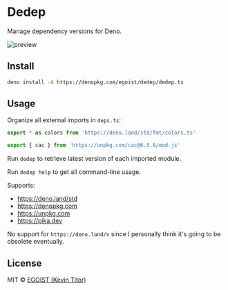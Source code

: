 # Dedep

Manage dependency versions for Deno.

![preview](https://user-images.githubusercontent.com/8784712/82181325-e3e43180-9914-11ea-9274-772696935c61.png)

## Install

```bash
deno install -A https://denopkg.com/egoist/dedep/dedep.ts
```

## Usage

Organize all external imports in `deps.ts`:

```ts
export * as colors from 'https://deno.land/std/fmt/colors.ts'

export { cac } from 'https://unpkg.com/cac@6.5.8/mod.js'
```

Run `dedep` to retrieve latest version of each imported module.

Run `dedep help` to get all command-line usage.

Supports:

- https://deno.land/std
- https://denopkg.com
- https://unpkg.com
- https://pika.dev

No support for `https://deno.land/x` since I personally think it's going to be obsolete eventually. 

## License

MIT &copy; [EGOIST (Kevin Titor)](https://github.com/sponsors/egoist)
